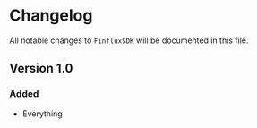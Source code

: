 # Changelog

All notable changes to `FinfluxSDK` will be documented in this file.

## Version 1.0

### Added
- Everything
